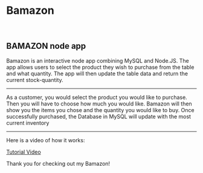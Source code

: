 # Bamazon
<br>
<h2>BAMAZON node app</h2>

<p>Bamazon is an interactive node app combining MySQL and Node.JS. The app allows users to select the product they wish to purchase from the table and what quantity. The app will then update the table data and return the current stock-quantity. </p>
<hr>
<p>As a customer, you would select the product you would like to purchase. Then you will have to choose how much you would like. Bamazon will then show you the items you chose and the quantity you would like to buy. Once successfully purchased, the Database in MySQL will update with the most current inventory</p>
<hr>
<p>Here is a video of how it works:</p>
<a href="https://drive.google.com/file/d/1y9qFkTZe1CiqZ7QIvCuSiCToXbExNvYJ/view">Tutorial Video</a>

<p>Thank you for checking out my Bamazon!</p>

